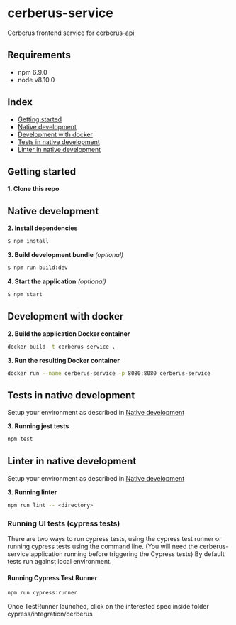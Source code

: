 # cerberus-service
Cerberus frontend service for cerberus-api

## Requirements
* npm 6.9.0
* node v8.10.0

## Index
* [Getting started](#getting-started)
* [Native development](#native-development)
* [Development with docker](#development-with-docker)
*  [Tests in native development](#tests-in-native-development)
* [Linter in native development](#linter-in-native-development)

## Getting started

**1. Clone this repo**

## Native development
**2. Install dependencies**
```sh
$ npm install
```
**3. Build development bundle** *(optional)*
```sh
$ npm run build:dev
```
**4. Start the application** *(optional)*
```sh
$ npm start
```


## Development with docker
**2. Build the application Docker container**
```sh
docker build -t cerberus-service .
```
**3. Run the resulting Docker container**
```sh
docker run --name cerberus-service -p 8080:8080 cerberus-service
```

## Tests in native development

Setup your environment as described in [Native development](#native-development)

**3. Running jest tests**
```sh
npm test
```

## Linter in native development

Setup your environment as described in [Native development](#native-development)

**3. Running linter**
```sh
npm run lint -- <directory>
```
### Running UI tests (cypress tests)
There are two ways to run cypress tests, using the cypress test runner or running cypress tests using the command line.
(You will need the cerberus-service application running before triggering the Cypress tests)
By default tests run against local environment.

#### Running Cypress Test Runner
```sh
npm run cypress:runner
```
Once TestRunner launched, click on the interested spec inside folder cypress/integration/cerberus

